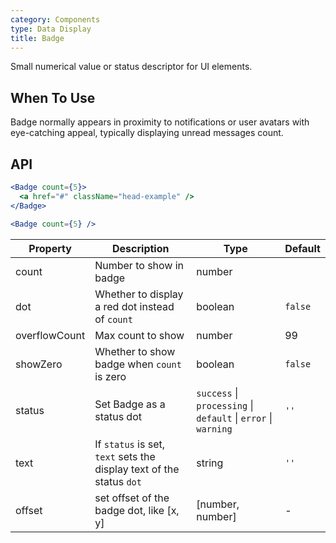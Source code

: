 ```yaml
---
category: Components
type: Data Display
title: Badge
---
```


Small numerical value or status descriptor for UI elements.

## When To Use

Badge normally appears in proximity to notifications or user avatars with eye-catching appeal, typically displaying unread messages count.

## API

```jsx
<Badge count={5}>
  <a href="#" className="head-example" />
</Badge>
```

```jsx
<Badge count={5} />
```

| Property | Description | Type | Default |
| -------- | ----------- | ---- | ------- |
| count | Number to show in badge | number |  |
| dot | Whether to display a red dot instead of `count` | boolean | `false` |
| overflowCount | Max count to show | number | 99 |
| showZero | Whether to show badge when `count` is zero | boolean | `false` |
| status | Set Badge as a status dot | `success` \| `processing` \| `default` \| `error` \| `warning` | `''` |
| text | If `status` is set, `text` sets the display text of the status `dot` | string | `''` |
| offset | set offset of the badge dot, like [x, y] | [number, number] | - |
